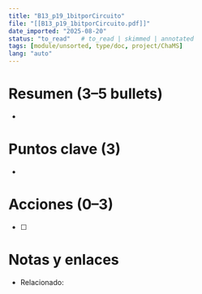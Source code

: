 ```yaml
---
title: "B13_p19_1bitporCircuito"
file: "[[B13_p19_1bitporCircuito.pdf]]"
date_imported: "2025-08-20"
status: "to_read"   # to_read | skimmed | annotated
tags: [module/unsorted, type/doc, project/ChaMS]
lang: "auto"
---
```

# Resumen (3–5 bullets)
- 

# Puntos clave (3)
- 

# Acciones (0–3)
- [ ] 

# Notas y enlaces
- Relacionado: 
